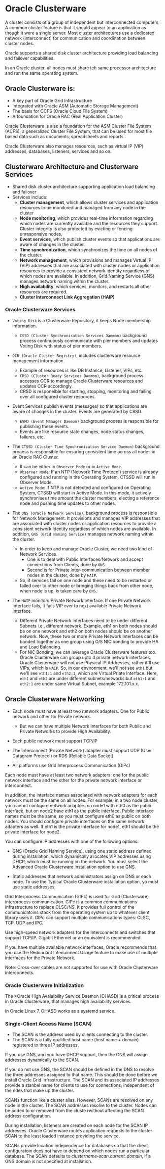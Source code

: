 # Oracle Clusterware 
A cluster consists of a group of independent but interconnected computers. A common cluster feature is that it should appear to an application as though it were a single server. Most cluster architectures use a dedicated network (interconnect) for communication and coordination between cluster nodes.

Oracle supports a shared disk cluster architecture providing load balancing and failover capabilities.

In an Oracle cluster, all nodes must share teh same processor architecture and run the same operating system. 

## Oracle Clusterware is:
* A key part of Oracle Grid Infrastructure
* Integrated with Oracle ASM (Automatic Storage Management)
* The basis for OCFS (Oracle Cloud File System)
* A foundation for Oracle RAC (Real Application Cluster)

Oracle Clusterware is also a foundation for the ASM Cluster File System (ACFS), a generalized Cluster File System, that can be used for most file based data such as documents, spreadsheets and reports.

Oracle Clusterware also manages resources, such as virtual IP (VIP) addresses, databases, listeners, services and so on.

## Clusterware Architecture and Clusterware Services
* Shared disk cluster architecture supporting application load balancing and failover
* Services include:
  - **Cluster management**, which allows cluster services and application resources to be monitored and managed from any node in the cluster 
  - **Node monitoring**, which provides real-time information regarding which nodes are currently available and the resources they support. Cluster integrity is also protected by evicting or fencing unresponsive nodes.
  - **Event services**, which publish cluster events so that applications are aware of changes in the cluster.
  - **Time synchronization**, which synchronizes the time on all nodes of the cluster.
  - **Network management**, which provisions and manages Virtual IP (VIP) addresses that are associated with cluster nodes or application resources to provide a consistent network identity regardless of which nodes are available. In addition, Grid Naming Service (GNS) manages network naming within the cluster.
  - **High availability**, which services, monitors, and restarts all other resources are required.
  - **Cluster Interconnect Link Aggregation (HAIP)**

### Oracle Clusterware Services

* `Voting Disk` is a Clusterware Repository, it keeps Node membership information.
  * `CSSD (Cluster Synchronisation Services Daemon)` background process continuously communicate with pier members and updates Voting Disk with status of pier members.

* `OCR (Oracle Cluster Registry)`, includes clusterware resource management information.
  * Example of resources is like DB Instance, Listener, VIPs, etc.
  * `CRSD (Cluster Ready Services Daemon)`, background process accesses OCR to manage Oracle Clusterware resources and updates OCR accordingly.
  * CRSD is responeible for starting, stopping, monitoring and failing over all configured cluster resources.

* Event Services publish events (messages) so that applications are aware of changes in the cluster. Events are generated by CRSD.
  * `EVMD (Event Manager Daemon)` background process is responsible for publishing these events.
  * Events are like resource state changes, node status changes, failures, etc.

* The `CTSSD (Cluster Time Synchronization Service Daemon)` background process is responsible for ensuring consistent time across all nodes in an Oracle RAC Cluster.
  * It can be either in `Observer Mode` or in `Active Mode`.
  * `Observer Mode`: If an NTP (Network Time Protocol) service is already configured and running in the Operating System, CTSSD will run in Observer Mode.
  * `Active Mode`: If NTP is not detected and configured on Operating System, CTSSD will start in Active Mode. In this mode, it actively synchronises time amount the cluster members, electing a reference node and pushing time updates to other nodes.

* The `ONS (Oracle Network Service)`, background process is responsible for Network Management. It provisions and manages VIP addresses that are associated with cluster nodes or application resources to provide a consistent network identity regardless of which nodes are available. In addition, `GNS (Grid Naming Service)` manages network naming within the cluster.
  * In order to keep and manage Oracle Cluster, we need two kind of Network Services.
    * One is to deal with Public Interfaces/Network and accept connections from Clients, done by `ONS`.
    * Second is for Private Inter-communication between member nodes in the cluster, done by `HAIP`.
  * So, if services fail on one node and these need to be restarted or failed over to other node or bringing things back from other node, when node is up, is taken care by `ONS`.

* The `HAIP` monitors Private Network Interface. If one Private Network Interface fails, it fails VIP over to next available Private Network Interface.
  * Different Private Network Interfaces need to be under different Subnets i.e., different network. Example, eth1 on both nodes should be on one network and eth2 on both nodes should be on another network. Now, these two or more Private Network Interfaces can be bonded together as one group using O/S NIC bonding to provide HA and Load Balancing.
  * For NIC Bonding, we can leverage Oracle Clusterware features too. Oracle Clusterware can group upto 4 private network interfaces. Oracle Clusterware will not use Physical IP Addresses, rather it'll use VIPs, which is `HAIP`. So, in our environment, we'll not see `eth1` but we'll see `eth1:1` and `eth2:1`, which are Virtual Priate Interface.
  Here, `eth1` and `eth2` are under different subnets/networks but `eth1:1` and `eth2:1` are under same Virtual Subnet, example 172.101.x.x.

## Oracle Clusterware Networking

* Each node must have at least two network adapters. One for Public network and other for Private network.
  * But we can have multiple Network Interfaces for both Public and Private Networks to provide High Availability.

* Each public network must support TCP/IP

* The interconnect (Private Network) adapter must support UDP (User Datagram Protocol) or RDS (Reliable Data Socket)

* All platforms use Grid Interprocess Communication (GIPc)

Each node must have at least two network adapters: one for the public network interface and the other for the private network interface or interconnect.

In addition, the interface names associated with network adapters for each network must be the same on all nodes. For example, in a two node cluster, you cannot configure network adapters on node1 with eth0 as the public interface, but on node2 have eth1 as the public interface. Public interface names must be the same, so you must configure eth0 as public on both nodes.
You should configure private interfaces on the same network adapters as well. If eth1 is the private interface for node1, eth1 should be the private interface for node2.

You can configure IP addresses with one of the following options:

* GNS (Oracle Grid Naming Service), using one static address defined during installation, which dynamically allocates VIP addresses using DHCP, which must be running on the network.
You must select the Advanced Oracle Clusterware installation option to use GNS.

* Static addresses that network administrators assign on DNS or each node. To use the Typical Oracle Clusterware installation option, yo must use static addresses.

Grid Interprocess Communication (GIPc) is used for Grid (Clusterware) interprocess communication. GIPc is a common communications infrastructure to replace CLSC/NS. It provides full control of the communicatoins stack from the operating system up to whatever client library uses it. GIPc can support multiple communications types: CLSC, TCP, UDP and IPC.

Use high-speed network adapters for the Interconnects and switches that support TCP/IP. Gigabit Ethernet or an equivalent is recommended.

If you have multiple available network interfaces, Oracle recommends that you use the Redundant Interconnect Usage feature to make use of multiple interfaces for the Private Network.

Note: Cross-over cables are not supported for use with Oracle Clusterware interconnects.

### Oracle Clusterware Initialization
The *Oracle High Avaialbility Service Daemon (OHASD) is a critical process in Oracle Clusterware, that manages high availability services.

In Oracle Linux 7, OHASD works as a systemd service.

### Single-Client Access Name (SCAN)
* The SCAN is the address used by clients connecting to the cluster.
* The SCAN is a fully qualified host name (host name + domain) registered to three IP addresses.

If you use GNS, and you have DHCP support, then the GNS will assign addresses dynamically to the SCAN.

If you do not use GNS, the SCAN should be defined in the DNS to resolve the three addresses assigned to that name. This should be done before we install Oracle Grid Infrastructure. 
The SCAN and its associated IP addresses provide a stanbel name for clients to use for connections, independent of the ndes that make up the cluster.

SCANs function like a cluster alias. However, SCANs are resolved on any node in the cluster. The SCAN addresses resolve to the cluster. Nodes can be added to or removed from the cluste rwithout affecting the SCAN address configuration.

During installation, listeners are created on each node for the SCAN IP addresses. Oracle Clusterware routes application requests to the cluster SCAN to the least loaded instance providing the service.

SCANs provide location independence for databases so that the client configuratoin does not have to depend on which nodes run a particular database.
The SCAN defaults to *clustername-scan.current_domain*, if a GNS domain is not specified at installation.